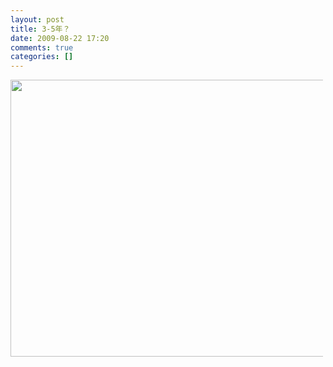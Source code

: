 ```yaml
---
layout: post
title: 3-5年？
date: 2009-08-22 17:20
comments: true
categories: []
---
```

<p><a href="http://blog.photo.sina.com.cn/showpic.html#url=http://s6.sinaimg.cn/orignal/610f1f05t71b0cac0b985&690" target="_blank"><img style="WiDTH: 664px; MAx-WiDTH: 500px; HeiGHT: 443px" src="http://s6.sinaimg.cn/bmiddle/610f1f05t71b0cac0b985&690" width="660" height="334"/></a></p>
